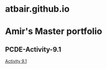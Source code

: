 # atbair.github.io
# Amir's Master portfolio
## PCDE-Activity-9.1
<a href="https://atbair.github.io/PCDE-Activity-9.1">Activity 9.1</a>
